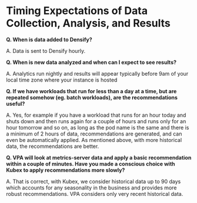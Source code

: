 # Timing Expectations of Data Collection, Analysis, and Results

**Q. When is data added to Densify?**

A.  Data is sent to Densify hourly. &#x20;

**Q. When is new data analyzed and when can I expect to see results?**

A. Analytics run nightly and results will appear typically before 9am of your local time zone where your instance is hosted

**Q. If we have workloads that run for less than a day at a time, but are repeated somehow (eg. batch workloads), are the recommendations useful?**

A. Yes, for example if you have a workload that runs for an hour today and shuts down and then runs again for a couple of hours and runs only for an hour tomorrow and so on, as long as the pod name is the same and there is a minimum of 2 hours of data, recommendations are generated, and can even be automatically applied. As mentioned above, with more historical data, the recommendations are better.

**Q. VPA will look at metrics-server data and apply a basic recommendation within a couple of minutes. Have you made a conscious choice with Kubex to apply recommendations more slowly?**&#x20;

A. That is correct, with Kubex, we consider historical data up to 90 days which accounts for any seasonality in the business and provides more robust recommendations. VPA considers only very recent historical data.
